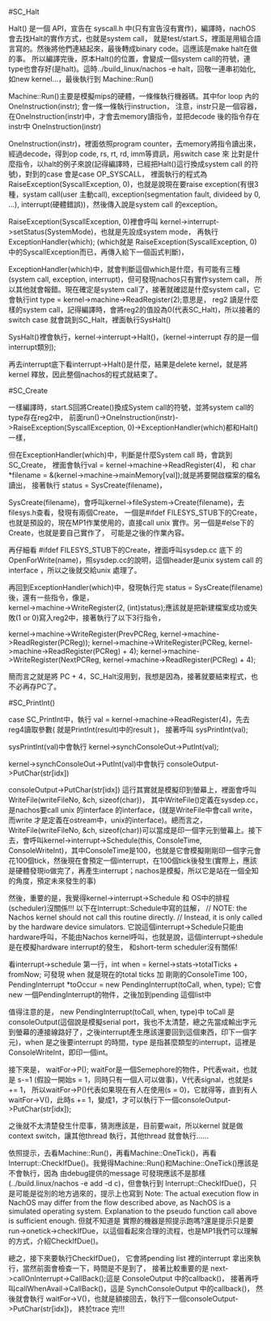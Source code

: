 

#SC_Halt

Halt() 是一個 API，宣告在 syscall.h 中(只有宣告沒有實作)，編譯時，nachOS 會去找Halt的實作方式，也就是system call，
就是test/start.S，裡面是用組合語言寫的。然後將他們連結起來，最後轉成binary code。這應該是make halt在做的事。
所以編譯完後，原本Halt()的位置，會變成一個system call的符號，連type也會存好(是halt)。這時../build_linux/nachos -e halt，回敬一連串初始化,
如new kernel...，最後執行到 Machine::Run()

Machine::Run()主要是模擬mips的硬體，一條條執行機器碼。其中for loop 內的 OneInstruction(instr); 會一條一條執行instruction，
注意，instr只是一個容器，在OneInstruction(instr)中，才會去memory讀指令，並把decode 後的指令存在instr中 OneInstruction(instr)

OneInstruction(instr)，裡面依照program counter，去memory將指令讀出來，經過decode，得到op code, rs, rt, rd, imm等資訊，用switch case 來
比對是什麼指令，以halt的例子來說(記得編譯時，已經把Halt()這行換成system call 的符號)，對到的case 會是case OP_SYSCALL，
裡面執行的程式為RaiseException(SyscallException, 0)，也就是說現在要raise exception(有很3種，systam call(user 主動call), 
exception(segmentation fault, divideed by 0, ...), interrupt(硬體錯誤))，然後傳入說是system call 的exception。

RaiseException(SyscallException, 0)裡會呼叫 kernel->interrupt->setStatus(SystemMode)，也就是先設成system mode，
再執行 ExceptionHandler(which); (which就是 RaiseException(SyscallException, 0)中的SyscallException而已，再傳入給下一個函式判斷)，

ExceptionHandler(which)中，就會判斷這個which是什麼，有可能有三種(system call, exception, interrupt)，但可發現nachos只有實作system call，
所以其他就會報錯。現在確定是system call了，接著就確認是什麼system call，它會執行int type = kernel->machine->ReadRegister(2);意思是，
reg2 讀是什麼樣的system call，記得編譯時，會將reg2的值設為0(代表SC_Halt)，所以接著的switch case 就會跳到SC_Halt，裡面執行SysHalt()

SysHalt()裡會執行，kernel->interrupt->Halt()，(kernel->interrupt 存的是一個interrupt類別);

再去interrupt底下看interrupt->Halt()是什麼，結果是delete kernel，就是將kernel 釋放，因此整個nachos的程式就結束了。


#SC_Create

一樣編譯時，start.S回將Create()換成System call的符號，並將system call的type存在reg2中，
前面run()->OneInstruction(instr)->RaiseException(SyscallException, 0)->ExceptionHandler(which)都和Halt()一樣，

但在ExceptionHandler(which)中，判斷是什麼System call 時，會跳到SC_Create，
裡面會執行val = kernel->machine->ReadRegister(4)，
和 char *filename = &(kernel->machine->mainMemory[val]);就是將要開啟檔案的檔名讀出，
接著執行 status = SysCreate(filename)，

SysCreate(filename)，會呼叫kernel->fileSystem->Create(filename)，去filesys.h查看，發現有兩個Create，
一個是#ifdef FILESYS_STUB下的Create，也就是預設的，現在MP1作業使用的，直接call unix 實作。另一個是#else下的Create，也就是要自己實作了，
可能是之後的作業內容。

再仔細看 #ifdef FILESYS_STUB下的Create，裡面呼叫sysdep.cc 底下 的OpenForWrite(name)，照sysdep.cc的說明，這個header是unix system call 的
interface ，所以之後就交給unix 處理了。

再回到ExceptionHandler(which)中，發現執行完 status = SysCreate(filename)後，還有一些指令，像是，    
kernel->machine->WriteRegister(2, (int)status);應該就是把新建檔案成功或失敗(1 or 0)寫入reg2中，接著執行了以下3行指令，

kernel->machine->WriteRegister(PrevPCReg, kernel->machine->ReadRegister(PCReg));
kernel->machine->WriteRegister(PCReg, kernel->machine->ReadRegister(PCReg) + 4);
kernel->machine->WriteRegister(NextPCReg, kernel->machine->ReadRegister(PCReg) + 4);

簡而言之就是將 PC + 4，SC_Halt沒用到，我想是因為，接著就要結束程式，也不必再存PC了。


#SC_PrintInt()

case SC_PrintInt中，執行 val = kernel->machine->ReadRegister(4)，先去reg4讀取參數( 就是PrintInt(result)中的result )，
接著呼叫 sysPrintInt(val);

sysPrintInt(val)中會執行 kernel->synchConsoleOut->PutInt(val);

kernel->synchConsoleOut->PutInt(val)中會執行 consoleOutput->PutChar(str[idx])

consoleOutput->PutChar(str[idx]) 這行其實就是模擬印到螢幕上，裡面會呼叫WriteFile(writeFileNo, &ch, sizeof(char))，
其中WriteFile()定義在sysdep.cc，是nachos要call unix 的interface 的interface，(就是WriteFile中會call write，而write 才是定義在ostream中，unix的interface)。總而言之，WriteFile(writeFileNo, &ch, sizeof(char))可以當成是印一個字元到螢幕上。接下去，會呼叫kernel->interrupt->Schedule(this, ConsoleTime, ConsoleWriteInt)，其中ConsoleTime是100，也就是它會模擬剛剛印一個字元會花100個tick，然後現在會預定一個interrupt，在100個tick後發生(實際上，應該是硬體發現io做完了，再產生interrupt；nachos是模擬，所以它是站在一個全知的角度，預定未來發生的事)

然後，重要的是，我覺得kernel->interrupt->Schedule 和 OS中的排程(scheduler)沒關係!!! 以下在Interrupt::Schedule中寫的註解，
//	NOTE: the Nachos kernel should not call this routine directly.
//	Instead, it is only called by the hardware device simulators.
它說這個interrupt->Schedule只能由hardware呼叫，不能由Nachos kernel呼叫，也就是說，這個interrupt->shedule是在模擬hardware interrupt的發生，
和short-term scheduler沒有關係!

看interrupt->schedule 第一行，int when = kernel->stats->totalTicks + fromNow;
可發現 when 就是現在的total ticks 加 剛剛的ConsoleTime 100，
PendingInterrupt *toOccur = new PendingInterrupt(toCall, when, type);
它會new 一個PendingInterrupt的物件，之後加到pending 這個list中

值得注意的是，
new PendingInterrupt(toCall, when, type)中 toCall 是 consoleOutput(這個說是模擬serial port，我也不太清楚，總之先當成輸出字元到螢幕的連接線路好了，之後interrupt產生應該還要回到這個東西，印下一個字元)，when 是之後要interrupt 的時間，type 是指甚麼類型的interrupt，這裡是ConsoleWriteInt，即印一個int。

接下來是，
waitFor->P();
waitFor是一個Semephore的物件，P代表wait，也就是 s-=1 (假設一開始s = 1，同時只有一個人可以做事)，V代表signal，也就是s += 1，
所以waitFor->P()代表如果現在有人在使用(s = 0)，它就得等，直到有人waitFor->V()，此時s += 1，變成1，才可以執行下一個consoleOutput->PutChar(str[idx]);

之後就不太清楚發生什麼事，猜測應該是，目前要wait，所以kernel 就是做context switch，讓其他thread 執行，其他thread 就會執行......

依照提示，去看Machine::Run()，再看Machine::OneTick()，再看Interrupt::CheckIfDue()。我覺得Machine::Run()和Machine::OneTick()應該是不會執行，因為 由debug提供的message 可發現應該不是那樣(../build.linux/nachos -e add -d c)，但會執行到 Interrupt::CheckIfDue()，只是可能是從別的地方過來的，提示上也寫到
Note: The actual execution flow in NachOS may differ from the flow described
above, as NachOS is a simulated operating system. Explanation to the pseudo
function call above is sufficient enough.
但就不知道是 實際的機器是照提示跑嗎?還是提示只是要run->onetick->checkIfDue，以這個看起來合理的流程，也是MP1我們可以理解的方式，介紹CheckIfDue()。

總之，接下來要執行CheckIfDue()，
它會將pending list 裡的interrupt 拿出來執行，當然前面會檢查一下，時間是不是到了，
接著比較重要的是 next->callOnInterrupt->CallBack();這是 ConsoleOutput 中的callback()，
接著再呼叫callWhenAvail->CallBack()，這是 SynchConsoleOutput 中的callback()，
然後就會執行 waitFor->V()，也就是額接回去，執行下一個consoleOutput->PutChar(str[idx])，
終於trace 完!!!








